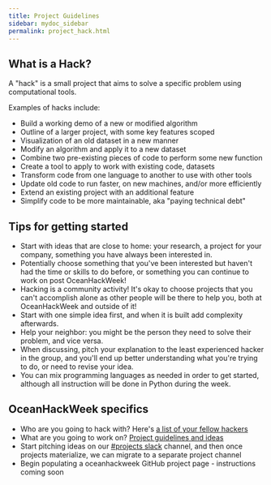 ```yaml
---
title: Project Guidelines
sidebar: mydoc_sidebar
permalink: project_hack.html
---
```


## What is a Hack?

A "hack" is a small project that aims to solve a specific problem using computational tools.

Examples of hacks include:
* Build a working demo of a new or modified algorithm
* Outline of a larger project, with some key features scoped
* Visualization of an old dataset in a new manner
* Modify an algorithm and apply it to a new dataset
* Combine two pre-existing pieces of code to perform some new function
* Create a tool to apply to work with existing code, datasets
* Transform code from one language to another to use with other tools
* Update old code to run faster, on new machines, and/or more efficiently
* Extend an existing project with an additional feature
* Simplify code to be more maintainable, aka "paying technical debt"

## Tips for getting started

* Start with ideas that are close to home: your research, a project for your company, something you have always been interested in.
* Potentially choose something that you've been interested but haven't had the time or skills to do before, or something you can continue to work on post OceanHackWeek!
* Hacking is a community activity! It's okay to choose projects that you can't accomplish alone as other people will be there to help you, both at OceanHackWeek and outside of it!
* Start with one simple idea first, and when it is built add complexity afterwards. 
* Help your neighbor: you might be the person they need to solve their problem, and vice versa.
* When discussing, pitch your explanation to the least experienced hacker in the group, and you'll end up better understanding what you're trying to do, or need to revise your idea.
* You can mix programming languages as needed in order to get started, although all instruction will be done in Python during the week.


## OceanHackWeek specifics

* Who are you going to hack with? Here's [a list of your fellow hackers](participants)
* What are you going to work on? [Project guidelines and ideas](project_guidelines)
* Start pitching ideas on our [#projects slack](https://oceanhackweek2019.slack.com) channel, and then once projects materialize, we can migrate to a separate project channel
* Begin populating a oceanhackweek GitHub project page - instructions coming soon
